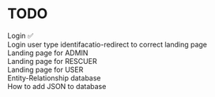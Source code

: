 # TODO

Login ✅  
Login user type identifacatio-redirect to correct landing page  
Landing page for ADMIN  
Landing page for RESCUER  
Landing page for USER  
Entity-Relationship database  
How to add JSON to database  

